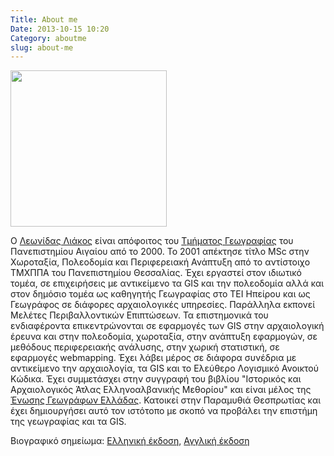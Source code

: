 ```yaml
---
Title: About me
Date: 2013-10-15 10:20
Category: aboutme
slug: about-me
---
```


<img src={static}images/100_1493.jpg  width="250" height="250">

O [Λεωνίδας Λιάκος](http://www.linkedin.com/in/leonidasliakos) είναι απόφοιτος του [Τμήματος Γεωγραφίας](https://geography.aegean.gr/) του Πανεπιστημίου Αιγαίου από το 2000. Το 2001 απέκτησε τίτλο MSc στην Χωροταξία, Πολεοδομία και Περιφερειακή Ανάπτυξη από το αντίστοιχο ΤΜΧΠΠΑ του Πανεπιστημίου Θεσσαλίας. Έχει εργαστεί στον ιδιωτικό τομέα, σε επιχειρήσεις με αντικείμενο τα GIS και την πολεοδομία αλλά και στον δημόσιο τομέα ως καθηγητής Γεωγραφίας στο ΤΕΙ Ηπείρου και ως Γεωγράφος σε διάφορες αρχαιολογικές υπηρεσίες. Παράλληλα εκπονεί Μελέτες Περιβαλλοντικών Επιπτώσεων. Τα επιστημονικά του ενδιαφέροντα επικεντρώνονται σε εφαρμογές των GIS στην αρχαιολογική έρευνα και στην πολεοδομία, χωροταξία, στην ανάπτυξη εφαρμογών, σε μεθόδους περιφερειακής ανάλυσης, στην χωρική στατιστική, σε εφαρμογές webmapping. Έχει λάβει μέρος σε διάφορα συνέδρια με αντικείμενο την αρχαιολογία, τα GIS και το Ελεύθερο Λογισμικό Ανοικτού Κώδικα. Έχει συμμετάσχει στην συγγραφή του βιβλίου "Ιστορικός και Αρχαιολογικός Άτλας Ελληνοαλβανικής Μεθορίου" και είναι μέλος της [Ένωσης Γεωγράφων Ελλάδας](https://geographers.gr). Κατοικεί στην Παραμυθιά Θεσπρωτίας και έχει δημιουργήσει αυτό τον ιστότοπο με σκοπό να προβάλει την επιστήμη της γεωγραφίας και τα GIS.

Βιογραφικό σημείωμα: [Ελληνική έκδοση](../extra/cv_Leonidas_Liakos_gr.pdf), [Αγγλική έκδοση](../extra/CV_Leonidas_Liakos_EN.pdf)